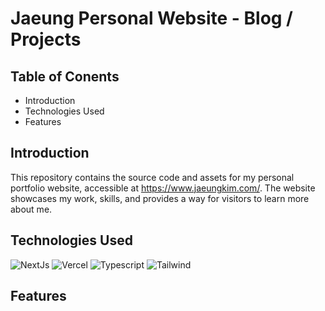 # Jaeung Personal Website - Blog / Projects
## Table of Conents

* Introduction
* Technologies Used
* Features

## Introduction

This repository contains the source code and assets for my personal portfolio website, accessible at https://www.jaeungkim.com/. The website showcases my work, skills, and provides a way for visitors to learn more about me.

## Technologies Used
![NextJs](https://img.shields.io/badge/next.js-000000?style=for-the-badge&logo=nextdotjs&logoColor=white)
![Vercel](https://img.shields.io/badge/Vercel-000000?style=for-the-badge&logo=vercel&logoColor=white)
![Typescript](https://img.shields.io/badge/TypeScript-007ACC?style=for-the-badge&logo=typescript&logoColor=white)
![Tailwind](https://img.shields.io/badge/Tailwind_CSS-38B2AC?style=for-the-badge&logo=tailwind-css&logoColor=white)

## Features
